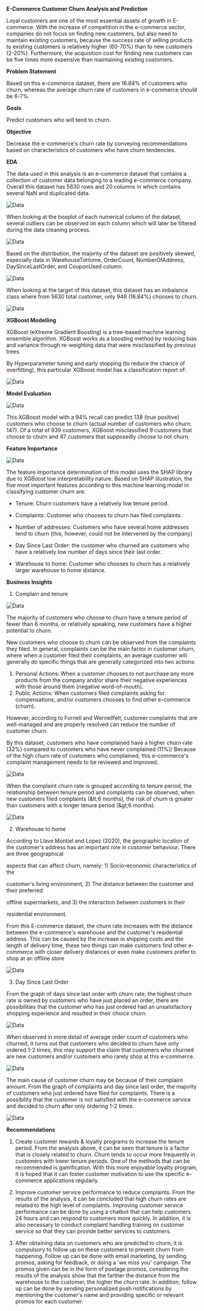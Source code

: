 **E-Commerce Customer Churn Analysis and Prediction**

Loyal customers are one of the most essential assets of growth in E-commerce. With the increase of competition in the e-commerce sector, companies do not focus on finding new customers, but also need to maintain existing customers, because the success rate of selling products to existing customers is relatively higher (60-70%) than to new customers (2-20%). Furthermore, the acquisition cost for finding new customers can be five times more expensive than maintaining existing customers.

**Problem Statement**

Based on this e-commerce dataset, there are 16.84% of customers who churn, whereas the average churn rate of customers in e-commerce should be 6-7%.

**Goals**

Predict customers who will tend to churn.

**Objective**

Decrease the e-commerce&#39;s churn rate by conveying recommendations based on characteristics of customers who have churn tendencies.

**EDA**

The data used in this analysis is an e-commerce dataset that contains a collection of customer data belonging to a leading e-commerce company. Overall this dataset has 5630 rows and 20 columns in which contains several NaN and duplicated data.

![Data](Capture.JPG)

When looking at the boxplot of each numerical column of the dataset, several outliers can be observed on each column which will later be filtered during the data cleaning process.

![Data](boxplot.png)

Based on the distribution, the majority of the dataset are positively skewed, especially data in WarehouseToHome, OrderCount, NumberOfAddress, DaySinceLastOrder, and CouponUsed column.

![Data](histogram.png)

When looking at the target of this dataset, this dataset has an imbalance class where from 5630 total customer, only 948 (16.84%) chooses to churn.

![Data](imbalance.JPG)

**XGBoost Modelling**

XGBoost (eXtreme Gradient Boosting) is a tree-based machine learning ensemble algorithm. XGBoost works as a boosting method by reducing bias and variance through re-weighting data that were misclassified by previous trees.

By Hyperparameter tuning and early stopping (to reduce the chance of overfitting), this particular XGBoost model has a classification report of:

![Data](classreport.JPG)

**Model Evaluation**

![Data](matrix.JPG)

This XGBoost model with a 94% recall can predict 138 (true positive) customers who choose to churn (actual number of customers who churn: 147). Of a total of 939 customers, XGBoost misclassified 9 customers that choose to churn and 47 customers that supposedly choose to not churn.

**Feature Importance**

![Data](shap.JPG)

The feature importance determination of this model uses the SHAP library due to XGBoost low interpretability nature. Based on SHAP illustration, the five most important features according to this machine learning model in classifying customer churn are:

- Tenure: Churn customers have a relatively low tenure period.

- Complaints: Customer who chooses to churn has filed complaints.

- Number of addresses: Customers who have several home addresses tend to churn (this, however, could not be intervened by the company)

- Day Since Last Order: the customer who churned are customers who have a relatively low number of days since their last order.

- Warehouse to home: Customer who chooses to churn has a relatively larger warehouse to home distance.

**Business Insights**

1. Complain and tenure

![Data](tenure.JPG)

The majority of customers who choose to churn have a tenure period of fewer than 6 months, or relatively speaking, new customers have a higher potential to churn.

New customers who choose to churn can be observed from the complaints they filed. In general, complaints can be the main factor in customer churn, where when a customer filed their complaints, an average customer will generally do specific things that are generally categorized into two actions:

1. Personal Actions: When a customer chooses to not purchase any more products from the company and/or share their negative experiences with those around them (negative word-of-mouth).
2. Public Actions: When customers filed complaints asking for compensations, and/or customers chooses to find other e-commerce (churn).

However, according to Fornell and Wernellfelt, customer complaints that are well-managed and are properly resolved can reduce the number of customer churn.

By this dataset, customers who have complained have a higher churn rate (32%) compared to customers who have never complained (11%)/ Because of the high churn rate of customers who complained, this e-commerce&#39;s complaint management needs to be reviewed and improved.

![Data](complain.JPG)

When the complaint churn rate is grouped according to tenure period, the relationship between tenure period and complaints can be observed, when new customers filed complaints (\&lt;6 months), the risk of churn is greater than customers with a longer tenure period (\&gt;6 months).

![Data](segment.JPG)

2. Warehouse to home

According to Llave Montiel and Lopez (2020), the geographic location of the customer&#39;s address has an important role in customer behaviour. There are three geographical

aspects that can affect churn, namely: 1) Socio-economic characteristics of the

customer&#39;s living environment, 2) The distance between the customer and their preferred

offline supermarkets, and 3) the interaction between customers in their

residential environment.

From this E-commerce dataset, the churn rate increases with the distance between the e-commerce&#39;s warehouse and the customer&#39;s residential address. This can be caused by the increase in shipping costs and the length of delivery time, these two things can make customers find other e-commerce with closer delivery distances or even make customers prefer to shop at an offline store

![Data](warehouse.JPG)

3. Day Since Last Order

From the graph of days since last order with churn rate, the highest churn rate is owned by customers who have just placed an order, there are possibilities that the customer who has just ordered had an unsatisfactory shopping experience and resulted in their choice churn.

![Data](daysince.JPG)

When observed in more detail of average order count of customers who churned, it turns out that customers who decided to churn have only ordered 1-2 times, this may support the claim that customers who churned are new customers and/or customers who rarely shop at this e-commerce.

![Data](totalorder.JPG)

The main cause of customer churn may be because of their complaint amount. From the graph of complaints and day since last order, the majority of customers who just ordered have filed for complaints. There is a possibility that the customer is not satisfied with the e-commerce service and decided to churn after only ordering 1-2 times.

![Data](totalcomplaints.JPG)

**Recommendations**

1. Create customer rewards &amp; loyalty programs to increase the tenure period. From the analysis above, it can be seen that tenure is a factor that is closely related to churn. Churn tends to occur more frequently in customers with lower tenure periods. One of the methods that can be recommended is gamification. With this more enjoyable loyalty program, it is hoped that it can foster customer motivation to use the specific e-commerce applications regularly.

2. Improve customer service performance to reduce complaints. From the results of the analysis, it can be concluded that high churn rates are related to the high level of complaints. Improving customer service performance can be done by using a chatbot that can help customers 24 hours and can respond to customers more quickly. In addition, it is also necessary to conduct complaint handling training on customer service so that they can provide better services to customers.

3. After obtaining data on customers who are predicted to churn, it is compulsory to follow up on these customers to prevent churn from happening. Follow up can be done with email marketing, by sending promos, asking for feedback, or doing a &#39;we miss you&#39; campaign. The promos given can be in the form of postage promos, considering the results of the analysis show that the farther the distance from the warehouse to the customer, the higher the churn rate. In addition, follow up can be done by sending personalized push notifications by mentioning the customer&#39;s name and providing specific or relevant promos for each customer.
